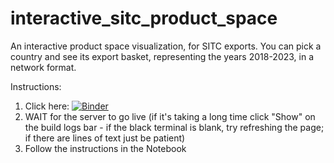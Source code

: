 # interactive_sitc_product_space
An interactive product space visualization, for SITC exports. You can pick a country and see its export basket, representing the years 2018-2023, in a network format. 

Instructions:
1. Click here: [![Binder](https://mybinder.org/badge_logo.svg)](https://mybinder.org/v2/gh/eric-protzer/interactive_sitc_product_space/HEAD?urlpath=%2Fdoc%2Ftree%2Finteractive+SITC+product+space+viz+-+for+Github.ipynb)
2. WAIT for the server to go live (if it's taking a long time click "Show" on the build logs bar - if the black terminal is blank, try refreshing the page; if there are lines of text just be patient)
3. Follow the instructions in the Notebook
